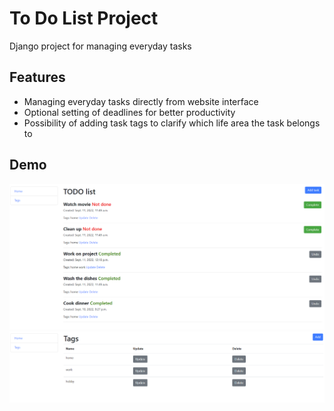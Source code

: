 # To Do List Project

Django project for managing everyday tasks

## Features

* Managing everyday tasks directly from website interface
* Optional setting of deadlines for better productivity
* Possibility of adding task tags to clarify which life area the task belongs to 

## Demo

![Website Interface](homepage.png)
![Website Interface](tags.png)